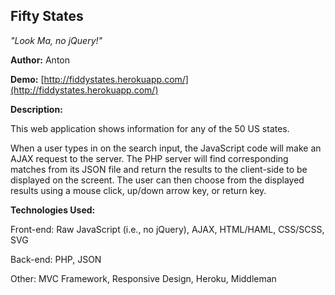 Fifty States
--------------
*"Look Ma, no jQuery!"*



**Author:** Anton

**Demo:** [http://fiddystates.herokuapp.com/](http://fiddystates.herokuapp.com/)

**Description:**

This web application shows information for any of the 50 US states.

When a user types in on the search input, the JavaScript
code will make an AJAX request to the server.  The PHP server will find 
corresponding matches from its JSON file and return the results to the 
client-side to be displayed on the screent.  The user can then choose from the
displayed results using a mouse click, up/down arrow key, or return key.


**Technologies Used:**


Front-end: 
Raw JavaScript (i.e., no jQuery), AJAX, HTML/HAML, CSS/SCSS, SVG

Back-end: 
PHP, JSON

Other:
MVC Framework, Responsive Design, Heroku, Middleman

